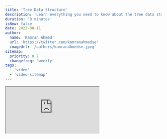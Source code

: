```yaml
---
title: 'Tree Data Structure'
description: 'Learn everything you need to know about the tree data structure'
duration: '8 minutes'
isNew: false
date: 2022-08-11
author:
  name: 'Kamran Ahmed'
  url: 'https://twitter.com/kamranahmedse'
  imageUrl: '/authors/kamranahmedse.jpeg'
sitemap:
  priority: 0.7
  changefreq: 'weekly'
tags:
  - 'video'
  - 'video-sitemap'
---
```


<iframe class="w-full aspect-video mb-5" src="https://www.youtube.com/embed/S2W3SXGPVyU" title="Tree Data Structure"></iframe>
